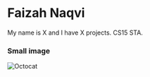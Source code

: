 ﻿---
layout: default
---

# Faizah Naqvi

My name is X and I have X projects. CS15 STA. 

### Small image

![Octocat](https://github.githubassets.com/images/icons/emoji/octocat.png)

